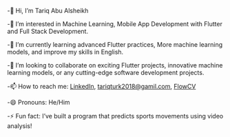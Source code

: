 -👋 Hi, I’m Tariq Abu Alsheikh

-👀 I’m interested in Machine Learning, Mobile App Development with Flutter and Full Stack Development.

-🌱 I’m currently learning advanced Flutter practices, More machine learning models, and improve my skills in English.

-💞️ I’m looking to collaborate on exciting Flutter projects, innovative machine learning models, or any cutting-edge software development projects.

-📫 How to reach me: [LinkedIn](https://www.linkedin.com/in/tariq-ahmad-668667233/), tariqturk2018@gamil.com, [FlowCV](https://flowcv.me/tariq-ahmad)

-😄 Pronouns: He/Him

-⚡ Fun fact: I’ve built a program that predicts sports movements using video analysis!

<!---
Tariq-Ahmad-99/Tariq-Ahmad-99 is a ✨ special ✨ repository because its `README.md` (this file) appears on your GitHub profile.
You can click the Preview link to take a look at your changes.
--->
